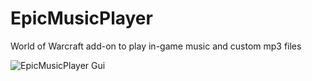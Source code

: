 # EpicMusicPlayer
World of Warcraft add-on to play in-game music and custom mp3 files

![EpicMusicPlayer Gui](https://media-elerium.cursecdn.com/avatars/55/332/636141348600386786.jpg "EpicMusicPlayer Gui")
